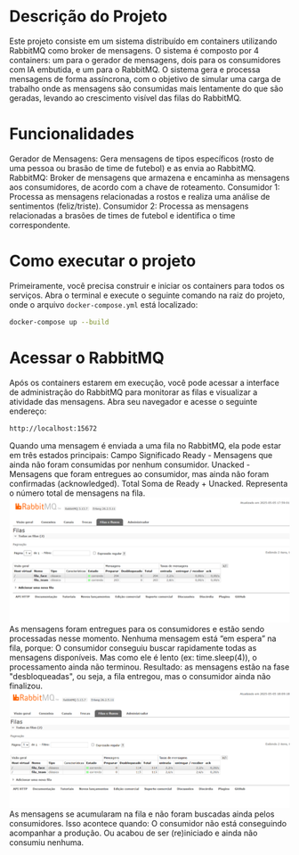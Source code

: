 # Descrição do Projeto
Este projeto consiste em um sistema distribuído em containers utilizando RabbitMQ como broker de mensagens. O sistema é composto por 4 containers: um para o gerador de mensagens, dois para os consumidores com IA embutida, e um para o RabbitMQ. O sistema gera e processa mensagens de forma assíncrona, com o objetivo de simular uma carga de trabalho onde as mensagens são consumidas mais lentamente do que são geradas, levando ao crescimento visível das filas do RabbitMQ.

# Funcionalidades
  Gerador de Mensagens: Gera mensagens de tipos específicos (rosto de uma pessoa ou brasão de time de futebol) e as envia ao RabbitMQ.
  RabbitMQ: Broker de mensagens que armazena e encaminha as mensagens aos consumidores, de acordo com a chave de roteamento.
  Consumidor 1: Processa as mensagens relacionadas a rostos e realiza uma análise de sentimentos (feliz/triste).
  Consumidor 2: Processa as mensagens relacionadas a brasões de times de futebol e identifica o time correspondente.

  # Como executar o projeto 
Primeiramente, você precisa construir e iniciar os containers para todos os serviços. Abra o terminal e execute o seguinte comando na raiz do projeto, onde o arquivo `docker-compose.yml` está localizado:
```bash
docker-compose up --build
```
# Acessar o RabbitMQ
Após os containers estarem em execução, você pode acessar a interface de administração do RabbitMQ para monitorar as filas e visualizar a atividade das mensagens. Abra seu navegador e acesse o seguinte endereço:
```bash
http://localhost:15672
```
Quando uma mensagem é enviada a uma fila no RabbitMQ, ela pode estar em três estados principais:
Campo	Significado
Ready -	Mensagens que ainda não foram consumidas por nenhum consumidor.
Unacked -	Mensagens que foram entregues ao consumidor, mas ainda não foram confirmadas (acknowledged).
Total	Soma de Ready + Unacked. Representa o número total de mensagens na fila.
![Imagem 1](imagem1.png)
As mensagens foram entregues para os consumidores e estão sendo processadas nesse momento.
Nenhuma mensagem está “em espera” na fila, porque:
O consumidor conseguiu buscar rapidamente todas as mensagens disponíveis.
Mas como ele é lento (ex: time.sleep(4)), o processamento ainda não terminou.
Resultado: as mensagens estão na fase "desbloqueadas", ou seja, a fila entregou, mas o consumidor ainda não finalizou.
![Imagem 2](imagem2.png)
As mensagens se acumularam na fila e não foram buscadas ainda pelos consumidores.
Isso acontece quando:
O consumidor não está conseguindo acompanhar a produção.
Ou acabou de ser (re)iniciado e ainda não consumiu nenhuma.
